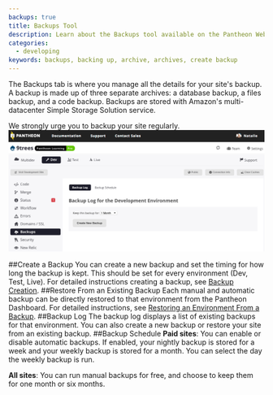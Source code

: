 ```yaml
---
backups: true
title: Backups Tool
description: Learn about the Backups tool available on the Pantheon Website Management Platform.
categories:
  - developing
keywords: backups, backing up, archive, archives, create backup
---
```

The Backups tab is where you manage all the details for your site's backup. A backup is made up of three separate archives: a database backup, a files backup, and a code backup. Backups are stored with Amazon's multi-datacenter Simple Storage Solution service.

We strongly urge you to backup your site regularly.<br />
![Backups tab](/source/assets/images/backups-image.png)

##Create a Backup
You can create a new backup and set the timing for how long the backup is kept. This should be set for every environment (Dev, Test, Live). For detailed instructions creating a backup, see [Backup Creation](/docs/backup-creation).
##Restore From an Existing Backup
Each manual and automatic backup can be directly restored to that environment from the Pantheon Dashboard. For detailed instructions, see [Restoring an Environment From a Backup](/docs/restoring-an-environment-from-a-backup/).
##Backup Log
The backup log displays a list of existing backups for that environment. You can also create a new backup or restore your site from an existing backup.
##Backup Schedule
**Paid sites**: You can enable or disable automatic backups. If enabled, your  nightly backup is stored for a week and your weekly backup is stored for a month. You can select the day the weekly backup is run.

**All sites**: You can run manual backups for free, and choose to keep them for one month or six months.
